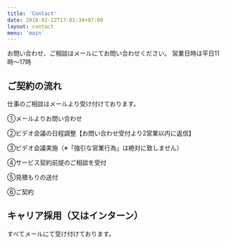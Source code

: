 ```yaml
---
title: 'Contact'
date: 2018-02-22T17:01:34+07:00
layout: contact
menu: 'main'
---
```


お問い合わせ、ご相談はメールにてお問い合わせください。
営業日時は平日11時〜17時


## ご契約の流れ
仕事のご相談はメールより受け付けております。

①メールよりお問い合わせ

②ビデオ会議の日程調整【お問い合わせ受付より2営業以内に返信】 

③ビデオ会議実施（※「強引な営業行為」は絶対に致しません）

④サービス契約前提のご相談を受付

⑤見積もりの送付 

⑥ご契約


##  キャリア採用（又はインターン）
すべてメールにて受け付けております。
